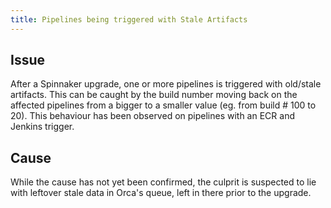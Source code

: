 ```yaml
---
title: Pipelines being triggered with Stale Artifacts
---
```


## Issue
After a Spinnaker upgrade, one or more pipelines is triggered with old/stale artifacts. This can be caught by the build number moving back on the affected pipelines from a bigger to a smaller value (eg. from build # 100 to 20). This behaviour has been observed on pipelines with an ECR and Jenkins trigger. 

## Cause
While the cause has not yet been confirmed, the culprit is suspected to lie with leftover stale data in Orca's queue, left in there prior to the upgrade.

